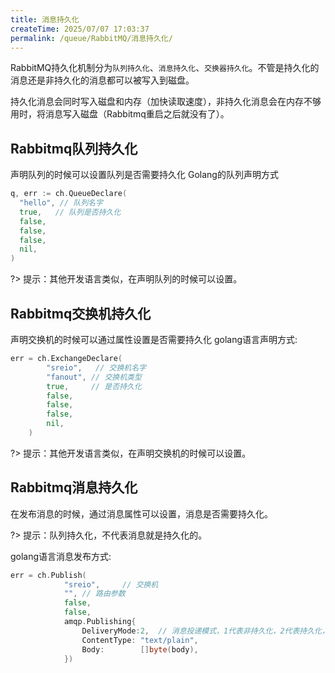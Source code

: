 ```yaml
---
title: 消息持久化
createTime: 2025/07/07 17:03:37
permalink: /queue/RabbitMQ/消息持久化/
---
```

RabbitMQ持久化机制分为`队列持久化`、`消息持久化`、`交换器持久化`。不管是持久化的消息还是非持久化的消息都可以被写入到磁盘。

持久化消息会同时写入磁盘和内存（加快读取速度），非持久化消息会在内存不够用时，将消息写入磁盘（Rabbitmq重启之后就没有了）。

## Rabbitmq队列持久化
声明队列的时候可以设置队列是否需要持久化
Golang的队列声明方式
```go
q, err := ch.QueueDeclare(
  "hello", // 队列名字
  true,   // 队列是否持久化
  false,
  false,
  false,
  nil,
)
```
?> 提示：其他开发语言类似，在声明队列的时候可以设置。

## Rabbitmq交换机持久化
声明交换机的时候可以通过属性设置是否需要持久化
golang语言声明方式:
```go
err = ch.ExchangeDeclare(
        "sreio",   // 交换机名字
        "fanout", // 交换机类型
        true,     // 是否持久化
        false,    
        false,   
        false, 
        nil, 
    )
```
?> 提示：其他开发语言类似，在声明交换机的时候可以设置。

## Rabbitmq消息持久化
在发布消息的时候，通过消息属性可以设置，消息是否需要持久化。

?> 提示：队列持久化，不代表消息就是持久化的。

golang语言消息发布方式:

```go
err = ch.Publish(
            "sreio",     // 交换机
            "", // 路由参数
            false, 
            false,
            amqp.Publishing{
                DeliveryMode:2,  // 消息投递模式，1代表非持久化，2代表持久化，
                ContentType: "text/plain",
                Body:        []byte(body),
            })
```